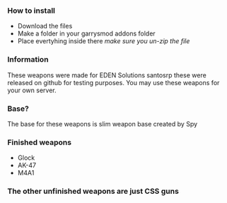 ### How to install 
- Download the files
- Make a folder in your garrysmod addons folder 
- Place evertyhing inside there *make sure you un-zip the file*

### Information
These weapons were made for EDEN Solutions santosrp these were released on github for testing purposes. You may use these weapons for your own server. 

### Base?
The base for these weapons is slim weapon base created by Spy

### Finished weapons 
- Glock 
- AK-47
- M4A1

### The other unfinished weapons are just CSS guns
